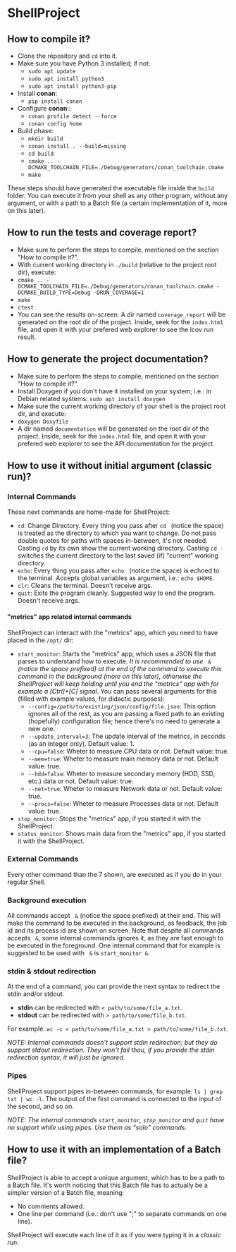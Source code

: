 # ShellProject

## How to compile it?

- Clone the repository and `cd` into it.
- Make sure you have Python 3 installed; if not:  
  - `sudo apt update`
  - `sudo apt install python3`
  - `sudo apt install python3-pip`
- Install **conan**:
  - `pip install conan`
- Configure **conan**::
  - `conan profile detect --force`
  - `conan config home`
- Build phase:
  - `mkdir build`
  - `conan install . --build=missing`
  - `cd build`
  - `cmake .. -DCMAKE_TOOLCHAIN_FILE=./Debug/generators/conan_toolchain.cmake`
  - `make`

These steps should have generated the executable file inside the `build` folder. You can execute it from your shell as any other program, without any argument, or with a path to a Batch file (a certain implementation of it, more on this later).

## How to run the tests and coverage report?

- Make sure to perform the steps to compile, mentioned on the section "How to compile it?".
- With current working directory in `./build` (relative to the project root dir), execute:
- `cmake .. -DCMAKE_TOOLCHAIN_FILE=./Debug/generators/conan_toolchain.cmake -DCMAKE_BUILD_TYPE=Debug -DRUN_COVERAGE=1`
- `make`
- `ctest`
- You can see the results on-screen. A dir named `coverage_report` will be generated on the root dir of the project. Inside, seek for the `index.html` file, and open it with your prefered web explorer to see the lcov run result.

## How to generate the project documentation?

- Make sure to perform the steps to compile, mentioned on the section "How to compile it?".
- Install Doxygen if you don't have it installed on your system; i.e.: in Debian related systems: `sudo apt install doxygen`
- Make sure the current working directory of your shell is the project root dir, and execute:
- `doxygen Doxyfile`
- A dir named `documentation` will be generated on the root dir of the project. Inside, seek for the `index.html` file, and open it with your prefered web explorer to see the API documentation for the project.

## How to use it without initial argument (classic run)?

### Internal Commands

These next commands are home-made for ShellProject:

- `cd`: Change Directory. Every thing you pass after `cd ` (notice the space) is treated as the directory to which you want to change. Do not pass double quotes for paths with spaces in-between, it's not needed. Casting `cd` by its own show the current working directory. Casting `cd -` switches the current directory to the last saved (if) "current" working directory.
- `echo`: Every thing you pass after `echo ` (notice the space) is echoed to the terminal. Accepts global variables as argument, i.e.: `echo $HOME`.
- `clr`: Cleans the terminal. Doesn't receive args.
- `quit`: Exits the program cleanly. Suggested way to end the program. Doesn't receive args.    

#### "metrics" app related internal commands  

ShellProject can interact with the "metrics" app, which you need to have placed in the `/opt/` dir:

- `start_monitor`: Starts the "metrics" app, which uses a JSON file that parses to understand how to execute. _It is recommended to use ` &` (notice the space prefixed) at the end of the command to execute this command in the background (more on this later), otherwise the ShellProject will keep holding until you end the "metrics" app with for example a [Ctrl]+[C] signal_. You can pass several arguments for this (filled with example values, for didactic purposes):
  - `--config=/path/to/existing/json/config/file.json`: This option ignores all of the rest, as you are passing a fixed path to an existing (hopefully) configuration file; hence there's no need to generate a new one.
  - `--update_interval=3`: The update interval of the metrics, in seconds (as an integer only). Default value: 1.
  - `--cpu=false`: Wheter to measure CPU data or not. Default value: true.
  - `--mem=true`: Wheter to measure main memory data or not. Default value: true.
  - `--hdd=false`: Wheter to measure secondary memory (HDD, SSD, etc.) data or not. Default value: true.
  - `--net=true`: Wheter to measure Network data or not. Default value: true.
  - `--procs=false`: Wheter to measure Processes data or not. Default value: true.
- `stop_monitor`: Stops the "metrics" app, if you started it with the ShellProject.
- `status_monitor`: Shows main data from the "metrics" app, if you started it with the ShellProject.

### External Commands

Every other command than the 7 shown, are executed as if you do in your regular Shell.

### Background execution

All commands accept ` &` (notice the space prefixed) at their end. This will make the command to be executed in the background, as feedback, the job id and its process id are shown on screen. Note that despite all commands accepts ` &`, some internal commands ignores it, as they are fast enough to be executed in the foreground. One internal command that for example is suggested to be used with ` &` is `start_monitor &`.

### stdin & stdout redirection

At the end of a command, you can provide the next syntax to redirect the stdin and/or stdout.

- **stdin** can be redirected with `< path/to/some/file_a.txt`.
- **stdout** can be redirected with `> path/to/some/file_b.txt`.

For example: `wc -c < path/to/some/file_a.txt > path/to/some/file_b.txt`.

_NOTE: Internal commands doesn't support stdin redirection; but they do support stdout redirection. They won't fail thou, if you provide the stdin redirection syntax, it will just be ignored._

### Pipes

ShellProject support pipes in-between commands, for example: `ls | grep txt | wc -l`. The output of the first command is connected to the input of the second, and so on.

_NOTE: The internal commands `start_monitor`, `stop_monitor` and `quit` have no support while using pipes. Use them as "solo" commands._

## How to use it with an implementation of a Batch file?

ShellProject is able to accept a unique argument, which has to be a path to a Batch file. It's worth noticing that this Batch file has to actually be a simpler version of a Batch file, meaning:

- No comments allowed.
- One line per command (i.e.: don't use ";" to separate commands on one line).

ShellProject will execute each line of it as if you were typing it in a _classic run_.

























